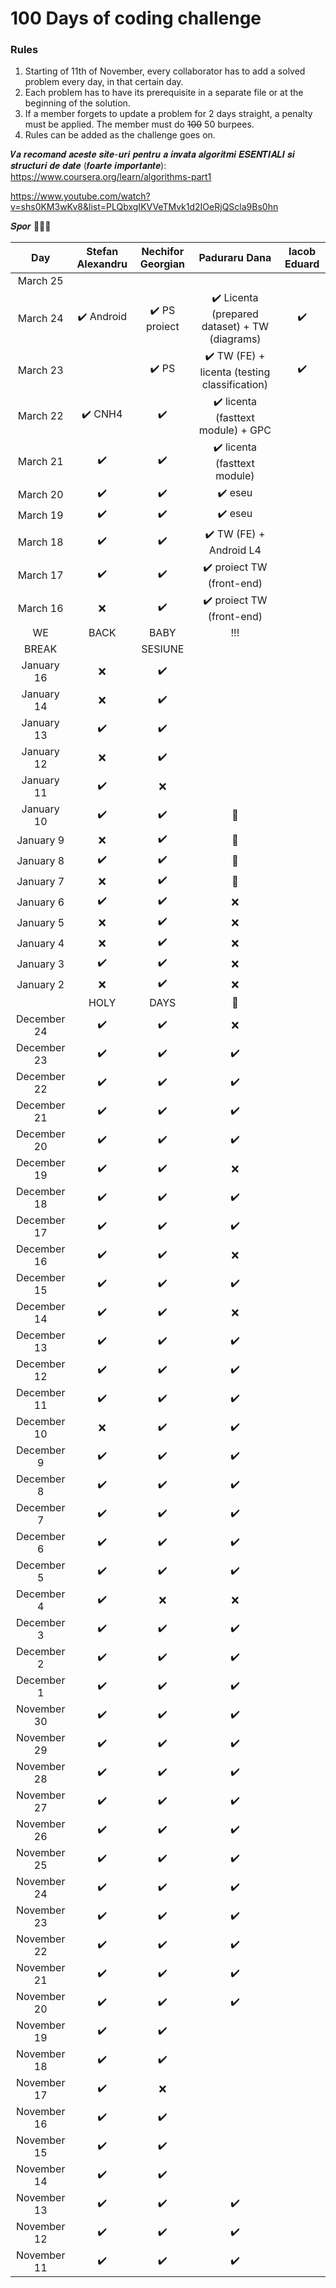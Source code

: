 # 100 Days of coding challenge

### Rules
1. Starting of 11th of November, every collaborator has to add a solved problem every day, in that certain day.
2. Each problem has to have its prerequisite in a separate file or at the beginning of the solution.
3. If a member forgets to update a problem for 2 days straight, a penalty must be applied. The member must do ~~100~~ 50 burpees.
4. Rules can be added as the challenge goes on.

𝑽𝒂 𝒓𝒆𝒄𝒐𝒎𝒂𝒏𝒅 𝒂𝒄𝒆𝒔𝒕𝒆 𝒔𝒊𝒕𝒆-𝒖𝒓𝒊 𝒑𝒆𝒏𝒕𝒓𝒖 𝒂 𝒊𝒏𝒗𝒂𝒕𝒂 𝒂𝒍𝒈𝒐𝒓𝒊𝒕𝒎𝒊 𝑬𝑺𝑬𝑵𝑻𝑰𝑨𝑳𝑰 𝒔𝒊 𝒔𝒕𝒓𝒖𝒄𝒕𝒖𝒓𝒊 𝒅𝒆 𝒅𝒂𝒕𝒆 (𝒇𝒐𝒂𝒓𝒕𝒆 𝒊𝒎𝒑𝒐𝒓𝒕𝒂𝒏𝒕𝒆):
https://www.coursera.org/learn/algorithms-part1

https://www.youtube.com/watch?v=shs0KM3wKv8&list=PLQbxgIKVVeTMvk1d2IOeRjQScla9Bs0hn

𝑺𝒑𝒐𝒓 💜💜💜

| Day | Stefan Alexandru | Nechifor Georgian | Paduraru Dana | Iacob Eduard
| :---: | :---: | :---: | :---: | :---: |
| March 25 | |  |  |  | |
| March 24 | :heavy_check_mark: Android | :heavy_check_mark: PS proiect | :heavy_check_mark: Licenta (prepared dataset) + TW (diagrams) | :heavy_check_mark: | |
| March 23 | | :heavy_check_mark: PS | :heavy_check_mark: TW (FE) + licenta (testing classification) | :heavy_check_mark: ||
| March 22 | :heavy_check_mark: CNH4 | :heavy_check_mark: | :heavy_check_mark: licenta (fasttext module) + GPC | |
| March 21 | :heavy_check_mark: | :heavy_check_mark: | :heavy_check_mark: licenta (fasttext module) | |
| March 20 | :heavy_check_mark: | :heavy_check_mark:| :heavy_check_mark: eseu | |
| March 19 | :heavy_check_mark: | :heavy_check_mark:|  :heavy_check_mark: eseu| |
| March 18 | :heavy_check_mark: | :heavy_check_mark:|  :heavy_check_mark: TW (FE) + Android L4| |
| March 17 | :heavy_check_mark: | :heavy_check_mark:|  :heavy_check_mark: proiect TW (front-end)| |
| March 16 | :x: | :heavy_check_mark:| :heavy_check_mark: proiect TW (front-end) | |
| WE | BACK | BABY | !!! |
| BREAK |  | SESIUNE |  |
| January 16 | :x: | :heavy_check_mark:|  |
| January 14 | :x: | :heavy_check_mark:|  |
| January 13 | :heavy_check_mark: | :heavy_check_mark:|  |
| January 12 | :x: | :heavy_check_mark: |  |
| January 11 | :heavy_check_mark: | :x: |  |
| January 10 | :heavy_check_mark: | :heavy_check_mark: | :no_entry_sign: |
| January 9 | :x: | :heavy_check_mark: | :no_entry_sign: |
| January 8 | :heavy_check_mark: | :heavy_check_mark: | :no_entry_sign: |
| January 7 | :x: | :heavy_check_mark: | :no_entry_sign: |
| January 6 | :heavy_check_mark: | :heavy_check_mark: | :x: |
| January 5 | :x: | :heavy_check_mark: | :x: |
| January 4 | :x: | :heavy_check_mark: | :x: |
| January 3 | :heavy_check_mark: | :heavy_check_mark: | :x: |
| January 2 | :x: | :heavy_check_mark: | :x: |
| | HOLY | DAYS | 🎄 |
| December 24 | :heavy_check_mark: | :heavy_check_mark: | :x: |
| December 23 | :heavy_check_mark: | :heavy_check_mark: |  :heavy_check_mark: |
| December 22 | :heavy_check_mark: | :heavy_check_mark: |  :heavy_check_mark: |
| December 21 | :heavy_check_mark: | :heavy_check_mark: |  :heavy_check_mark: |
| December 20 | :heavy_check_mark: | :heavy_check_mark: |  :heavy_check_mark: |
| December 19 | :heavy_check_mark: | :heavy_check_mark: |  :x: |
| December 18 | :heavy_check_mark: | :heavy_check_mark: |  :heavy_check_mark: |
| December 17 | :heavy_check_mark: | :heavy_check_mark: |  :heavy_check_mark: |
| December 16 | :heavy_check_mark: | :heavy_check_mark: | :x: |
| December 15 | :heavy_check_mark: | :heavy_check_mark: | :heavy_check_mark: |
| December 14 | :heavy_check_mark: | :heavy_check_mark: | :x: |
| December 13 | :heavy_check_mark: | :heavy_check_mark: | :heavy_check_mark: |
| December 12 | :heavy_check_mark: | :heavy_check_mark: | :heavy_check_mark: |
| December 11 | :heavy_check_mark: | :heavy_check_mark: | :heavy_check_mark: |
| December 10 | :x: | :heavy_check_mark: | :heavy_check_mark: |
| December 9 | :heavy_check_mark: | :heavy_check_mark: | :heavy_check_mark: |
| December 8 | :heavy_check_mark: | :heavy_check_mark: | :heavy_check_mark: |
| December 7 | :heavy_check_mark: | :heavy_check_mark: | :heavy_check_mark: |
| December 6 | :heavy_check_mark: | :heavy_check_mark: | :heavy_check_mark: |
| December 5 | :heavy_check_mark: | :heavy_check_mark: | :heavy_check_mark: |
| December 4 | :heavy_check_mark: | :x: | :x: |
| December 3 | :heavy_check_mark: | :heavy_check_mark: | :heavy_check_mark: |
| December 2 | :heavy_check_mark: | :heavy_check_mark: |:heavy_check_mark: |
| December 1 | :heavy_check_mark: | :heavy_check_mark: | :heavy_check_mark: |
| November 30 | :heavy_check_mark: | :heavy_check_mark: | :heavy_check_mark: |
| November 29 | :heavy_check_mark: | :heavy_check_mark: | :heavy_check_mark: |
| November 28 | :heavy_check_mark: | :heavy_check_mark: | :heavy_check_mark: |
| November 27 | :heavy_check_mark: | :heavy_check_mark: | :heavy_check_mark: |
| November 26 | :heavy_check_mark: | :heavy_check_mark: | :heavy_check_mark: |
| November 25 | :heavy_check_mark: | :heavy_check_mark: | :heavy_check_mark: |
| November 24 | :heavy_check_mark: | :heavy_check_mark: | :heavy_check_mark: |
| November 23 | :heavy_check_mark: | :heavy_check_mark: | :heavy_check_mark: |
| November 22 | :heavy_check_mark: | :heavy_check_mark: | :heavy_check_mark: |
| November 21 | :heavy_check_mark: | :heavy_check_mark: | :heavy_check_mark: |
| November 20 | :heavy_check_mark: | :heavy_check_mark: | :heavy_check_mark: |
| November 19 | :heavy_check_mark: | :heavy_check_mark: |  |
| November 18 | :heavy_check_mark: | :heavy_check_mark: |  |
| November 17 | :heavy_check_mark: | :x: |  |
| November 16 | :heavy_check_mark: | :heavy_check_mark: |  |
| November 15 | :heavy_check_mark: | :heavy_check_mark: |  |
| November 14 | :heavy_check_mark: | :heavy_check_mark: |  |
| November 13 | :heavy_check_mark: | :heavy_check_mark: | :heavy_check_mark: |
| November 12 | :heavy_check_mark: | :heavy_check_mark: | :heavy_check_mark: |
| November 11 | :heavy_check_mark: | :heavy_check_mark: | :heavy_check_mark: |
